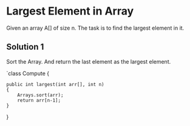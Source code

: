 # Largest Element in Array

Given an array A[] of size n. The task is to find the largest element in it.


## Solution 1

Sort the Array. And return the last element as the largest element.


`class Compute {
    
    public int largest(int arr[], int n)
    {
        Arrays.sort(arr);
        return arr[n-1];
    }
}

